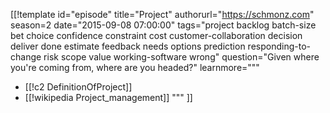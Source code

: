 [[!template id="episode"
title="Project"
authorurl="https://schmonz.com"
season=2
date="2015-09-08 07:00:00"
tags="project backlog batch-size bet choice confidence constraint cost customer-collaboration decision deliver done estimate feedback needs options prediction responding-to-change risk scope value working-software wrong"
question="Given where you're coming from, where are you headed?"
learnmore="""
- [[!c2 DefinitionOfProject]]
- [[!wikipedia Project_management]]
"""
]]
